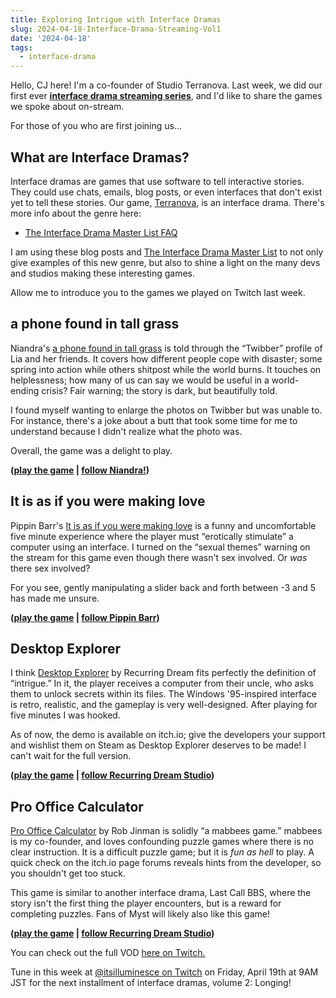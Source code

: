 ```yaml
---
title: Exploring Intrigue with Interface Dramas
slug: 2024-04-18-Interface-Drama-Streaming-Vol1
date: '2024-04-18'
tags:
  - interface-drama
---
```


Hello, CJ here! I'm a co-founder of Studio Terranova. Last week, we did our first ever **[interface drama streaming series](https://www.twitch.tv/collections/-GupAEhRxxex3w)**, and I'd like to share the games we spoke about on-stream.

For those of you who are first joining us…

## What are Interface Dramas?

Interface dramas are games that use software to tell interactive stories. They could use chats, emails, blog posts, or even interfaces that don't exist yet to tell these stories. Our game, [Terranova](https://playterranova.com/), is an interface drama. There's more info about the genre here:

-   [The Interface Drama Master List FAQ](https://illuminesce.net/blog/posts/2023-08-15-Interface-Drama-Master-List)

I am using these blog posts and [The Interface Drama Master List](https://illuminesce.net/interface-drama) to not only give examples of this new genre, but also to shine a light on the many devs and studios making these interesting games.

Allow me to introduce you to the games we played on Twitch last week.

## a phone found in tall grass

Niandra's [a phone found in tall grass](https://niandra.itch.io/tall-grass) is told through the “Twibber” profile of Lia and her friends. It covers how different people cope with disaster; some spring into action while others shitpost while the world burns. It touches on helplessness; how many of us can say we would be useful in a world-ending crisis? Fair warning; the story is dark, but beautifully told.

I found myself wanting to enlarge the photos on Twibber but was unable to. For instance, there's a joke about a butt that took some time for me to understand because I didn't realize what the photo was.

Overall, the game was a delight to play.

**([play the game](https://niandra.itch.io/tall-grass) | [follow Niandra!](https://twitter.com/Niandra_))**

## It is as if you were making love

Pippin Barr's [It is as if you were making love](https://pippinbarr.com/itisasifyouweremakinglove/) is a funny and uncomfortable five minute experience where the player must “erotically stimulate” a computer using an interface. I turned on the “sexual themes” warning on the stream for this game even though there wasn't sex involved. Or _was_ there sex involved?

For you see, gently manipulating a slider back and forth between -3 and 5 has made me unsure.

**([play the game](https://pippinbarr.com/itisasifyouweremakinglove/) | [follow Pippin Barr](https://twitter.com/pippinbarr))**

## Desktop Explorer

I think [Desktop Explorer](https://recurringdream.itch.io/desktop-explorer) by Recurring Dream fits perfectly the definition of “intrigue.” In it, the player receives a computer from their uncle, who asks them to unlock secrets within its files. The Windows '95-inspired interface is retro, realistic, and the gameplay is very well-designed. After playing for five minutes I was hooked.

As of now, the demo is available on itch.io; give the developers your support and wishlist them on Steam as Desktop Explorer deserves to be made! I can't wait for the full version.

**([play the game](https://recurringdream.itch.io/desktop-explorer) | [follow Recurring Dream Studio](https://twitter.com/recdreamstudio))**

## Pro Office Calculator

[Pro Office Calculator](https://rob-jinman.itch.io/pro-office-calculator) by Rob Jinman is solidly “a mabbees game.” mabbees is my co-founder, and loves confounding puzzle games where there is no clear instruction. It is a difficult puzzle game; but it is _fun as hell_ to play. A quick check on the itch.io page forums reveals hints from the developer, so you shouldn't get too stuck.

This game is similar to another interface drama, Last Call BBS, where the story isn't the first thing the player encounters, but is a reward for completing puzzles. Fans of Myst will likely also like this game!

**([play the game](https://rob-jinman.itch.io/pro-office-calculator) | [follow Recurring Dream Studio](https://twitter.com/deadbeefio))**

You can check out the full VOD [here on Twitch.](https://www.twitch.tv/videos/2122539865)

Tune in this week at [@itsilluminesce on Twitch](https://www.twitch.tv/itsilluminesce) on Friday, April 19th at 9AM JST for the next installment of interface dramas, volume 2: Longing!
